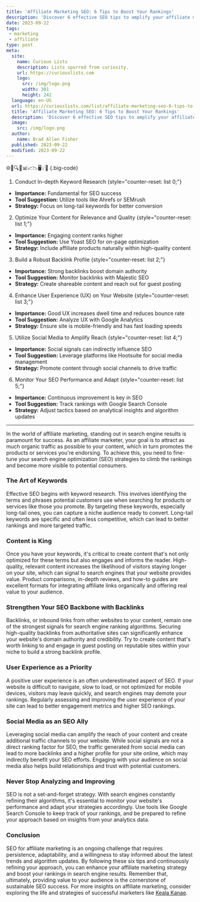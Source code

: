 ```yaml
---
title: 'Affiliate Marketing SEO: 6 Tips to Boost Your Rankings'
description: 'Discover 6 effective SEO tips to amplify your affiliate marketing rankings. Boost your online presence and satisfy curious users with these strategies.'
date: 2023-09-22
tags:
 - marketing
 - affiliate
type: post
meta:
  site:
    name: Curious Lists
    description: Lists spurred from curiosity.
    url: https://curiouslists.com
    logo:
      src: /img/logo.png
      width: 301
      height: 242
  language: en-US
  url: https://curiouslists.com/list/affiliate-marketing-seo-6-tips-to-boost-your-rankings
  title: 'Affiliate Marketing SEO: 6 Tips to Boost Your Rankings'
  description: 'Discover 6 effective SEO tips to amplify your affiliate marketing rankings. Boost your online presence and satisfy curious users with these strategies.'
  image:
    src: /img/logo.png
  author:
    name: Brad Allen Fisher
  published: 2023-09-22
  modified: 2023-09-22
---
```



🌐🔗🔍🚀📊📈📉🖥️💡👥 {.big-code}

1. Conduct In-depth Keyword Research {style="counter-reset: list 0;"}
  - **Importance:** Fundamental for SEO success
  - **Tool Suggestion:** Utilize tools like Ahrefs or SEMrush
  - **Strategy:** Focus on long-tail keywords for better conversion

2. Optimize Your Content for Relevance and Quality {style="counter-reset: list 1;"}
  - **Importance:** Engaging content ranks higher
  - **Tool Suggestion:** Use Yoast SEO for on-page optimization
  - **Strategy:** Include affiliate products naturally within high-quality content

3. Build a Robust Backlink Profile {style="counter-reset: list 2;"}
  - **Importance:** Strong backlinks boost domain authority
  - **Tool Suggestion:** Monitor backlinks with Majestic SEO
  - **Strategy:** Create shareable content and reach out for guest posting

4. Enhance User Experience (UX) on Your Website {style="counter-reset: list 3;"}
  - **Importance:** Good UX increases dwell time and reduces bounce rate
  - **Tool Suggestion:** Analyze UX with Google Analytics
  - **Strategy:** Ensure site is mobile-friendly and has fast loading speeds

5. Utilize Social Media to Amplify Reach {style="counter-reset: list 4;"}
  - **Importance:** Social signals can indirectly influence SEO
  - **Tool Suggestion:** Leverage platforms like Hootsuite for social media management
  - **Strategy:** Promote content through social channels to drive traffic

6. Monitor Your SEO Performance and Adapt {style="counter-reset: list 5;"}
  - **Importance:** Continuous improvement is key in SEO
  - **Tool Suggestion:** Track rankings with Google Search Console
  - **Strategy:** Adjust tactics based on analytical insights and algorithm updates

---

In the world of affiliate marketing, standing out in search engine results is paramount for success. As an affiliate marketer, your goal is to attract as much organic traffic as possible to your content, which in turn promotes the products or services you're endorsing. To achieve this, you need to fine-tune your search engine optimization (SEO) strategies to climb the rankings and become more visible to potential consumers.

### The Art of Keywords

Effective SEO begins with keyword research. This involves identifying the terms and phrases potential customers use when searching for products or services like those you promote. By targeting these keywords, especially long-tail ones, you can capture a niche audience ready to convert. Long-tail keywords are specific and often less competitive, which can lead to better rankings and more targeted traffic.

### Content is King

Once you have your keywords, it's critical to create content that's not only optimized for these terms but also engages and informs the reader. High-quality, relevant content increases the likelihood of visitors staying longer on your site, which can signal to search engines that your website provides value. Product comparisons, in-depth reviews, and how-to guides are excellent formats for integrating affiliate links organically and offering real value to your audience.

### Strengthen Your SEO Backbone with Backlinks

Backlinks, or inbound links from other websites to your content, remain one of the strongest signals for search engine ranking algorithms. Securing high-quality backlinks from authoritative sites can significantly enhance your website's domain authority and credibility. Try to create content that's worth linking to and engage in guest posting on reputable sites within your niche to build a strong backlink profile.

### User Experience as a Priority

A positive user experience is an often underestimated aspect of SEO. If your website is difficult to navigate, slow to load, or not optimized for mobile devices, visitors may leave quickly, and search engines may demote your rankings. Regularly assessing and improving the user experience of your site can lead to better engagement metrics and higher SEO rankings.

### Social Media as an SEO Ally

Leveraging social media can amplify the reach of your content and create additional traffic channels to your website. While social signals are not a direct ranking factor for SEO, the traffic generated from social media can lead to more backlinks and a higher profile for your site online, which may indirectly benefit your SEO efforts. Engaging with your audience on social media also helps build relationships and trust with potential customers.

### Never Stop Analyzing and Improving

SEO is not a set-and-forget strategy. With search engines constantly refining their algorithms, it's essential to monitor your website's performance and adapt your strategies accordingly. Use tools like Google Search Console to keep track of your rankings, and be prepared to refine your approach based on insights from your analytics data.

### Conclusion

SEO for affiliate marketing is an ongoing challenge that requires persistence, adaptability, and a willingness to stay informed about the latest trends and algorithm updates. By following these six tips and continuously refining your approach, you can enhance your affiliate marketing strategy and boost your rankings in search engine results. Remember that, ultimately, providing value to your audience is the cornerstone of sustainable SEO success. For more insights on affiliate marketing, consider exploring the life and strategies of successful marketers like [Keala Kanae](https://curiouslists.com/list/5-must-know-facts-about-keala-kanae/).